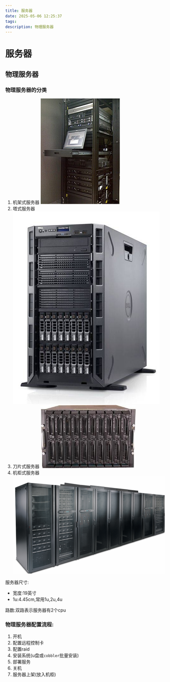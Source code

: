 ```yaml
---
title: 服务器
date: 2025-05-06 12:25:37
tags:
description: 物理服务器
---
```


# 服务器

## 物理服务器

### 物理服务器的分类

1. 机架式服务器 ![img](Server/250px-Rack001.jpg?lastModify=1754765998)
2. 塔式服务器 ![img](Server/resize,m_lfit,limit_1,w_536.jpeg?lastModify=1754765998)
3. 刀片式服务器 ![img](Server/resize,m_lfit,limit_1,h_291.jpeg?lastModify=1754765998)
4. 机柜式服务器 ![img](Server/resize,m_lfit,limit_1,w_481.png?lastModify=1754765998)

服务器尺寸:

- 宽度:19英寸
- 1u:4.45cm,常用1u,2u,4u

路数:双路表示服务器有2个cpu

### 物理服务器配置流程:

1. 开机
2. 配置远程控制卡
3. 配置raid
4. 安装系统(u盘或`cobbler`批量安装)
5. 部署服务
6. 关机
7. 服务器上架(放入机柜)
